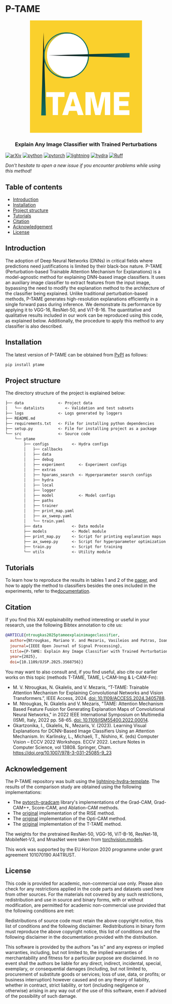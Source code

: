 # P-TAME

<p align="center">
  <img width="350" src="https://raw.githubusercontent.com/IDT-ITI/P-TAME/8879d7296feb76647d582a828fa77b4860cc8594/ptame_logo.png">
</p>
<!--<h1 align="center"><b>Quantus</b></h1>-->
<h3 align="center"><b>Explain Any Image Classifier with Trained Perturbations</b></h3>
<p align="center">

[![arXiv](https://img.shields.io/badge/arXiv-2501.17813-b31b1b.svg?style=flat)](https://arxiv.org/abs/2501.17813)
[![python](https://img.shields.io/badge/-Python_3.10-blue?logo=python&logoColor=white)](https://github.com/pre-commit/pre-commit)
[![pytorch](https://img.shields.io/badge/PyTorch_2.0+-ee4c2c?logo=pytorch&logoColor=white)](https://pytorch.org/get-started/locally/)
[![lightning](https://img.shields.io/badge/-Lightning_2.0+-792ee5?logo=pytorchlightning&logoColor=white)](https://pytorchlightning.ai/)
[![hydra](https://img.shields.io/badge/Config-Hydra_1.3-89b8cd)](https://hydra.cc/)
[![Ruff](https://img.shields.io/endpoint?url=https://raw.githubusercontent.com/astral-sh/ruff/main/assets/badge/v2.json)](https://github.com/astral-sh/ruff)

_Don't hesitate to open a new issue if you encounter problems while using this method!_

## Table of contents

- [Introduction](#introduction)
- [Installation](#installation)
- [Project structure](#project-structure)
- [Tutorials](#tutorials)
- [Citation](#citation)
- [Acknowledgement](#acknowledgement)
- [License](#license)

## Introduction

The adoption of Deep Neural Networks (DNNs) in critical fields where predictions need justifications is limited by their black-box nature. P-TAME (Perturbation-based Trainable Attention Mechanism for Explanations) is a model-agnostic method for explaining DNN-based image classifiers. It uses an auxiliary image classifier to extract features from the input image, bypassing the need to modify the explanation method to the architecture of the classifier being explained. Unlike traditional perturbation-based methods, P-TAME  generates high-resolution explanations efficiently in a single forward pass during inference. We demonstrate its performance by applying it to VGG-16, ResNet-50, and ViT-B-16. The quantitative and qualitative results included in our work can be reproduced using this code, as explained below. Additionally, the procedure to apply this method to any classifier is also described.

## Installation

The latest version of P-TAME can be obtained from [PyPI](https://pypi.org/project/ptame/) as follows:

```bash
pip install ptame
```

## Project structure

The directory structure of the project is explained below:

```tree
├── data               <- Project data
│   └── datalists         <- Validation and test subsets
├── logs               <- Logs generated by loggers
├── README.md
├── requirements.txt   <- File for installing python dependencies
├── setup.py           <- File for installing project as a package
└── src                <- Source code
    └── ptame
        ├── configs          <- Hydra configs
        │   ├── callbacks
        │   ├── data
        │   ├── debug
        │   ├── experiment      <- Experiment configs
        │   ├── extras
        │   ├── hparams_search  <- Hyperparameter search configs
        │   ├── hydra
        │   ├── local
        │   ├── logger
        │   ├── model           <- Model configs
        │   ├── paths
        │   ├── trainer
        │   ├── print_map.yaml
        │   ├── ax_sweep.yaml
        │   └── train.yaml
        ├── data             <- Data module
        ├── models           <- Model module
        ├── print_map.py     <- Script for printing explanation maps
        ├── ax_sweep.py      <- Script for hyperparameter optimization
        ├── train.py         <- Script for training
        └── utils            <- Utility module
```

## Tutorials

To learn how to reproduce the results in tables 1 and 2 of the [paper](https://arxiv.org/abs/2501.17813), and how to apply the method to classifiers besides the ones included in the experiments, refer to the[documentation](https://idt-iti.github.io/P-TAME/).

## Citation

If you find this XAI explainability method interesting or useful in your research, use the following Bibtex annotation to cite us:

```bibtex
@ARTICLE{ntrougkas2025ptameexplainimageclassifier,
  author={Ntrougkas, Mariano V. and Mezaris, Vasileios and Patras, Ioannis},
  journal={IEEE Open Journal of Signal Processing}, 
  title={P-TAME: Explain Any Image Classifier with Trained Perturbations}, 
  year={2025},
  doi={10.1109/OJSP.2025.3568756}}
```
You may want to also consult and, if you find useful, also cite our earlier works on this topic (methods T-TAME, TAME, L-CAM-Img & L-CAM-Fm):

- M. V. Ntrougkas, N. Gkalelis, and V. Mezaris, “T-TAME: Trainable Attention Mechanism for Explaining Convolutional Networks and Vision Transformers.”, IEEE Access, 2024. [doi: 10.1109/ACCESS.2024.3405788](https://doi.org/10.1109/ACCESS.2024.3405788).
- M. Ntrougkas, N. Gkalelis and V. Mezaris, "TAME: Attention Mechanism Based Feature Fusion for Generating Explanation Maps of Convolutional Neural Networks," in 2022 IEEE International Symposium on Multimedia (ISM), Italy, 2022 pp. 58-65. [doi: 10.1109/ISM55400.2022.00014](https://doi.org/10.1109/ISM55400.2022.00014).
- Gkartzonika, I., Gkalelis, N., Mezaris, V. (2023). Learning Visual Explanations for DCNN-Based Image Classifiers Using an Attention Mechanism. In: Karlinsky, L., Michaeli, T., Nishino, K. (eds) Computer Vision – ECCV 2022 Workshops. ECCV 2022. Lecture Notes in Computer Science, vol 13808. Springer, Cham. <https://doi.org/10.1007/978-3-031-25085-9_23>

## Acknowledgement

The P-TAME repository was built using the [lightning-hydra-template](https://github.com/ashleve/lightning-hydra-template). The results of the comparison study are obtained using the following implementations:

- The [pytorch-gradcam](https://github.com/jacobgil/pytorch-grad-cam) library's implementations of the Grad-CAM, Grad-CAM++, Score-CAM, and Ablation-CAM methods.
- The [original](https://github.com/eclique/RISE) implementation of the RISE method.
- The [original](https://github.com/hanwei0912/OptiCAM) implementation of the Opti-CAM method.
- The [original](https://github.com/IDT-ITI/T-TAME) implementation of the T-TAME method.

The weights for the pretrained ResNet-50, VGG-16, ViT-B-16, ResNet-18, MobileNet-V3, and MnasNet were taken from [torchvision.models](https://pytorch.org/vision/stable/models.html).

This work was supported by the EU Horizon 2020 programme under grant agreement 101070190 AI4TRUST.

## License

This code is provided for academic, non-commercial use only. Please also check for any restrictions applied in the code parts and datasets used here from other sources. For the materials not covered by any such restrictions, redistribution and use in source and binary forms, with or without modification, are permitted for academic non-commercial use provided that the following conditions are met:

Redistributions of source code must retain the above copyright notice, this list of conditions and the following disclaimer. Redistributions in binary form must reproduce the above copyright notice, this list of conditions and the following disclaimer in the documentation provided with the distribution.

This software is provided by the authors "as is" and any express or implied warranties, including, but not limited to, the implied warranties of merchantability and fitness for a particular purpose are disclaimed. In no event shall the authors be liable for any direct, indirect, incidental, special, exemplary, or consequential damages (including, but not limited to, procurement of substitute goods or services; loss of use, data, or profits; or business interruption) however caused and on any theory of liability, whether in contract, strict liability, or tort (including negligence or otherwise) arising in any way out of the use of this software, even if advised of the possibility of such damage.

